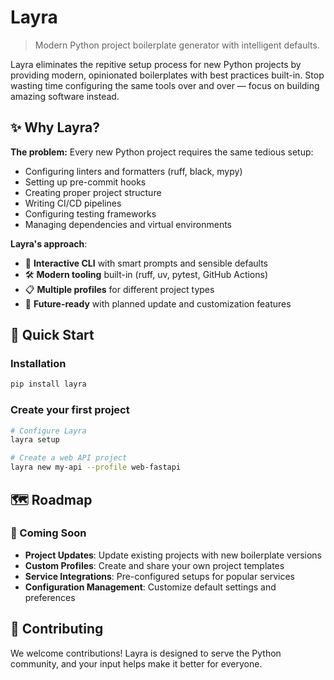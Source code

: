 # Layra
> Modern Python project boilerplate generator with intelligent defaults.

Layra eliminates the repitive setup process for new Python projects by providing modern,
opinionated boilerplates with best practices built-in.
Stop wasting time configuring the same tools over and over
— focus on building amazing software instead.

## ✨ Why Layra?
**The problem:** Every new Python project requires the same tedious setup:

- Configuring linters and formatters (ruff, black, mypy)
- Setting up pre-commit hooks
- Creating proper project structure
- Writing CI/CD pipelines
- Configuring testing frameworks
- Managing dependencies and virtual environments

**Layra's approach**:

- 🚀 **Interactive CLI** with smart prompts and sensible defaults
- 🛠️ **Modern tooling** built-in (ruff, uv, pytest, GitHub Actions)
- 📋 **Multiple profiles** for different project types
- 🔄 **Future-ready** with planned update and customization features

## 🚀 Quick Start
### Installation

```bash
pip install layra
```

### Create your first project

```bash
# Configure Layra
layra setup

# Create a web API project
layra new my-api --profile web-fastapi
```

## 🗺️ Roadmap
### 🔄 Coming Soon

- **Project Updates**: Update existing projects with new boilerplate versions
- **Custom Profiles**: Create and share your own project templates  
- **Service Integrations**: Pre-configured setups for popular services
- **Configuration Management**: Customize default settings and preferences

## 🤝 Contributing

We welcome contributions!
Layra is designed to serve the Python community,
and your input helps make it better for everyone.
